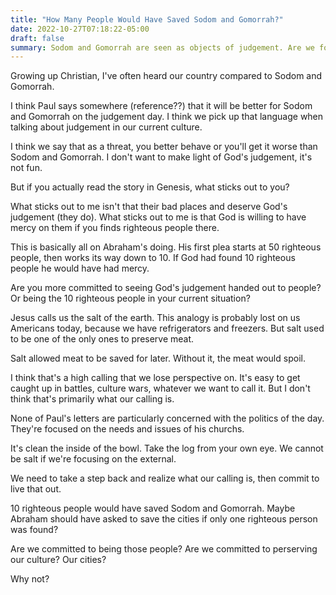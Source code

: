 ```yaml
---
title: "How Many People Would Have Saved Sodom and Gomorrah?"
date: 2022-10-27T07:18:22-05:00
draft: false
summary: Sodom and Gomorrah are seen as objects of judgement. Are we focusing on the wrong part of the story?
---
```


Growing up Christian, I've often heard our country compared to Sodom and Gomorrah.

I think Paul says somewhere (reference??) that it will be better for Sodom and Gomorrah on the judgement day. I think we pick up that language when talking about judgement in our current culture.

I think we say that as a threat, you better behave or you'll get it worse than Sodom and Gomorrah. I don't want to make light of God's judgement, it's not fun. 

But if you actually read the story in Genesis, what sticks out to you?

What sticks out to me isn't that their bad places and deserve God's judgement (they do). What sticks out to me is that God is willing to have mercy on them if you finds righteous people there.

This is basically all on Abraham's doing. His first plea starts at 50 righteous people, then works its way down to 10. If God had found 10 righteous people he would have had mercy.

Are you more committed to seeing God's judgement handed out to people? Or being the 10 righteous people in your current situation?

Jesus calls us the salt of the earth. This analogy is probably lost on us Americans today, because we have refrigerators and freezers. But salt used to be one of the only ones to preserve meat.

Salt allowed meat to be saved for later. Without it, the meat would spoil.

I think that's a high calling that we lose perspective on. It's easy to get caught up in battles, culture wars, whatever we want to call it. But I don't think that's primarily what our calling is.

None of Paul's letters are particularly concerned with the politics of the day. They're focused on the needs and issues of his churchs. 

It's clean the inside of the bowl. Take the log from your own eye. We cannot be salt if we're focusing on the external.

We need to take a step back and realize what our calling is, then commit to live that out.

10 righteous people would have saved Sodom and Gomorrah. Maybe Abraham should have asked to save the cities if only one righteous person was found?

Are we committed to being those people? Are we committed to perserving our culture? Our cities?

Why not?
